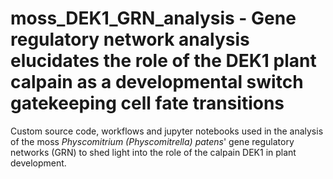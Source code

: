 # moss_DEK1_GRN_analysis - Gene regulatory network analysis elucidates the role of the DEK1 plant calpain as a developmental switch gatekeeping cell fate transitions
Custom source code, workflows and jupyter notebooks used in the analysis of the moss *Physcomitrium (Physcomitrella) patens*' gene regulatory networks (GRN) to shed light into the role of the calpain DEK1 in plant development.
